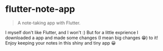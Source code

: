 # flutter-note-app
> A note-taking app with Flutter.

I myself don't like Flutter, and I won't :)
But for a little exprience I downloaded a app and made some changes (I mean big changes 😁) to it!
Enjoy keeping your notes in this shiny and tiny app 😀
